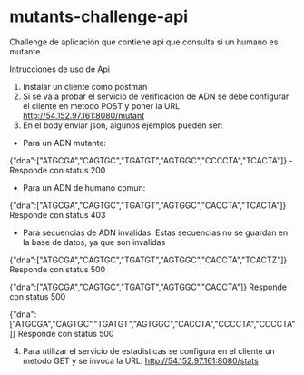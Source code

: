 # mutants-challenge-api

Challenge de aplicación que contiene api que consulta si un humano es mutante.

Intrucciones de uso de Api

1. Instalar un cliente como postman
2. Si se va a probar el servicio de verificacion de ADN se debe configurar el cliente en metodo POST y poner la URL http://54.152.97.161:8080/mutant
3. En el body enviar json, algunos ejemplos pueden ser:

- Para un ADN mutante:

{"dna":["ATGCGA","CAGTGC","TGATGT","AGTGGC","CCCCTA","TCACTA"]} - Responde con status 200

- Para un ADN de humano comun:

{"dna":["ATGCGA","CAGTGC","TGATGT","AGTGGC","CACCTA","TCACTA"]} Responde con status 403

- Para secuencias de ADN invalidas: Estas secuencias no se guardan en la base de datos, ya que son invalidas

{"dna":["ATGCGA","CAGTGC","TGATGT","AGTGGC","CACCTA","TCACTZ"]} Responde con status 500

{"dna":["ATGCGA","CAGTGC","TGATGT","AGTGGC","CACCTA"]} Responde con status 500

{"dna":["ATGCGA","CAGTGC","TGATGT","AGTGGC","CACCTA","CCCCTA","CCCCTA"]} Responde con status 500

4. Para utilizar el servicio de estadisticas se configura en el cliente un metodo GET y se invoca la URL: http://54.152.97.161:8080/stats



